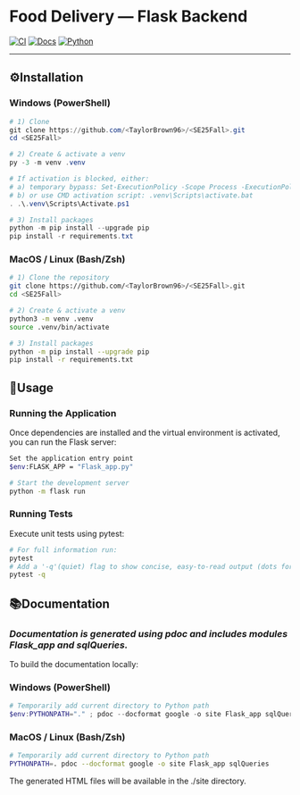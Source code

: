 # Food Delivery — Flask Backend

[![CI](https://img.shields.io/github/actions/workflow/status/<TaylorBrown96>/<SE25Fall>/ci.yml?branch=main)](https://github.com/<TaylorBrown96>/<SE25Fall>/actions)
[![Docs](https://img.shields.io/github/actions/workflow/status/<TaylorBrown96>/<SE25Fall>/docs.yml?label=docs)](https://github.com/<TaylorBrown96>/<SE25Fall>/actions)
[![Python](https://img.shields.io/badge/Python-3.11+-blue.svg)]()

---

## ⚙️Installation

### Windows (PowerShell)
```powershell
# 1) Clone
git clone https://github.com/<TaylorBrown96>/<SE25Fall>.git
cd <SE25Fall>

# 2) Create & activate a venv
py -3 -m venv .venv

# If activation is blocked, either:
# a) temporary bypass: Set-ExecutionPolicy -Scope Process -ExecutionPolicy Bypass
# b) or use CMD activation script: .venv\Scripts\activate.bat
. .\.venv\Scripts\Activate.ps1

# 3) Install packages
python -m pip install --upgrade pip
pip install -r requirements.txt
```

### MacOS / Linux (Bash/Zsh)
```bash
# 1) Clone the repository
git clone https://github.com/<TaylorBrown96>/<SE25Fall>.git
cd <SE25Fall>

# 2) Create & activate a venv
python3 -m venv .venv
source .venv/bin/activate

# 3) Install packages
python -m pip install --upgrade pip
pip install -r requirements.txt
```

## 🚀Usage

### Running the Application
Once dependencies are installed and the virtual environment is activated, you can run the Flask server:
```bash
Set the application entry point
$env:FLASK_APP = "Flask_app.py"

# Start the development server
python -m flask run
```

### Running Tests
Execute unit tests using pytest:
```bash
# For full information run:
pytest
# Add a '-q'(quiet) flag to show concise, easy-to-read output (dots for passes, 'F' for failures):
pytest -q
```

## 📚Documentation

### _Documentation is generated using pdoc and includes modules Flask_app and sqlQueries._
To build the documentation locally:

### Windows (PowerShell)
```powershell
# Temporarily add current directory to Python path
$env:PYTHONPATH="." ; pdoc --docformat google -o site Flask_app sqlQueries
```

### MacOS / Linux (Bash/Zsh)
```bash
# Temporarily add current directory to Python path
PYTHONPATH=. pdoc --docformat google -o site Flask_app sqlQueries
```

The generated HTML files will be available in the ./site directory.
